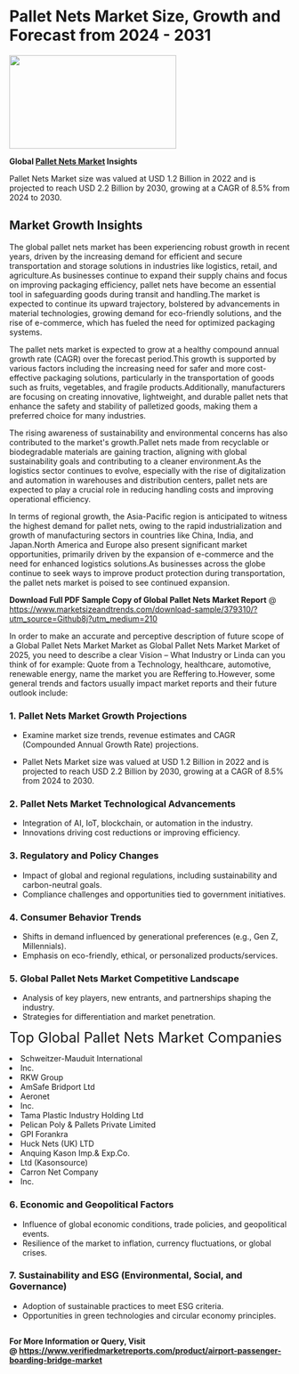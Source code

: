 <H1>Pallet Nets Market Size, Growth and Forecast from 2024 - 2031</H1><img class="aligncenter size-medium wp-image-584254" src="https://thirdeyenews.in/wp-content/uploads/2024/09/Global-Market-Research-300x168.jpeg" alt="" width="300" height="168" /><p><strong>Global&nbsp;<a href="https://www.marketsizeandtrends.com/download-sample/379310/?utm_source=Github8j?utm_medium=210">Pallet Nets Market</a> Insights</strong></p><p>Pallet Nets Market size was valued at USD 1.2 Billion in 2022 and is projected to reach USD 2.2 Billion by 2030, growing at a CAGR of 8.5% from 2024 to 2030.</p><p><h2>Market Growth Insights</h2> <p>The global pallet nets market has been experiencing robust growth in recent years, driven by the increasing demand for efficient and secure transportation and storage solutions in industries like logistics, retail, and agriculture.As businesses continue to expand their supply chains and focus on improving packaging efficiency, pallet nets have become an essential tool in safeguarding goods during transit and handling.The market is expected to continue its upward trajectory, bolstered by advancements in material technologies, growing demand for eco-friendly solutions, and the rise of e-commerce, which has fueled the need for optimized packaging systems.</p> <p>The pallet nets market is expected to grow at a healthy compound annual growth rate (CAGR) over the forecast period.This growth is supported by various factors including the increasing need for safer and more cost-effective packaging solutions, particularly in the transportation of goods such as fruits, vegetables, and fragile products.Additionally, manufacturers are focusing on creating innovative, lightweight, and durable pallet nets that enhance the safety and stability of palletized goods, making them a preferred choice for many industries.</p> <p>The rising awareness of sustainability and environmental concerns has also contributed to the market's growth.Pallet nets made from recyclable or biodegradable materials are gaining traction, aligning with global sustainability goals and contributing to a cleaner environment.As the logistics sector continues to evolve, especially with the rise of digitalization and automation in warehouses and distribution centers, pallet nets are expected to play a crucial role in reducing handling costs and improving operational efficiency.</p> <p>In terms of regional growth, the Asia-Pacific region is anticipated to witness the highest demand for pallet nets, owing to the rapid industrialization and growth of manufacturing sectors in countries like China, India, and Japan.North America and Europe also present significant market opportunities, primarily driven by the expansion of e-commerce and the need for enhanced logistics solutions.As businesses across the globe continue to seek ways to improve product protection during transportation, the pallet nets market is poised to see continued expansion.</p> <p><span class=""><strong>Download Full PDF Sample Copy of Global Pallet Nets Market Report</strong> @ <a href="https://www.marketsizeandtrends.com/download-sample/379310/?utm_source=Github8j?utm_medium=210" target="_blank">https://www.marketsizeandtrends.com/download-sample/379310/?utm_source=Github8j?utm_medium=210</a></span></p><p>In order to make an accurate and perceptive description of future scope of a Global&nbsp;Pallet Nets Market Market as Global&nbsp;Pallet Nets Market Market of 2025, you need to describe a clear Vision &ndash; What Industry or Linda can you think of for example: Quote from a Technology, healthcare, automotive, renewable energy, name the market you are Reffering to.However, some general trends and factors usually impact market reports and their future outlook include:</p><h3>1.&nbsp;<strong>Pallet Nets Market Growth Projections</strong></h3><ul><li>Examine market size trends, revenue estimates and CAGR (Compounded Annual Growth Rate) projections.</li><li><p>Pallet Nets Market size was valued at USD 1.2 Billion in 2022 and is projected to reach USD 2.2 Billion by 2030, growing at a CAGR of 8.5% from 2024 to 2030.</p></li></ul><h3>2.&nbsp;<strong>Pallet Nets Market Technological Advancements</strong></h3><ul><li>Integration of AI, IoT, blockchain, or automation in the industry.</li><li>Innovations driving cost reductions or improving efficiency.</li></ul><h3>3.&nbsp;<strong>Regulatory and Policy Changes</strong></h3><ul><li>Impact of global and regional regulations, including sustainability and carbon-neutral goals.</li><li>Compliance challenges and opportunities tied to government initiatives.</li></ul><h3>4.&nbsp;<strong>Consumer Behavior Trends</strong></h3><ul><li>Shifts in demand influenced by generational preferences (e.g., Gen Z, Millennials).</li><li>Emphasis on eco-friendly, ethical, or personalized products/services.</li></ul><h3>5.&nbsp;<strong>Global Pallet Nets Market Competitive Landscape</strong></h3><ul><li>Analysis of key players, new entrants, and partnerships shaping the industry.</li><li>Strategies for differentiation and market penetration.</li></ul><p data-pm-slice="1 1 []"><span style="color: inherit; font-family: inherit; font-size: 25px;">Top Global Pallet Nets Market Companies</span></p><div class="" data-test-id=""><p><li>Schweitzer-Mauduit International</li><li> Inc.</li><li> RKW Group</li><li> AmSafe Bridport Ltd</li><li> Aeronet</li><li> Inc.</li><li> Tama Plastic Industry Holding Ltd</li><li> Pelican Poly & Pallets Private Limited</li><li> GPI Forankra</li><li> Huck Nets (UK) LTD</li><li> Anquing Kason Imp.& Exp.Co.</li><li> Ltd (Kasonsource)</li><li> Carron Net Company</li><li> Inc.</li></p></div><h3>6.&nbsp;<strong>Economic and Geopolitical Factors</strong></h3><ul><li>Influence of global economic conditions, trade policies, and geopolitical events.</li><li>Resilience of the market to inflation, currency fluctuations, or global crises.</li></ul><h3>7.&nbsp;<strong>Sustainability and ESG (Environmental, Social, and Governance)</strong></h3><ul><li>Adoption of sustainable practices to meet ESG criteria.</li><li>Opportunities in green technologies and circular economy principles.</li></ul><h2><strong style="font-size: 14px;">For More Information or Query, Visit @&nbsp;</strong><a style="background-color: #ffffff; font-size: 14px;" href="https://www.marketsizeandtrends.com/report/pallet-nets-market/" target="_blank">https://www.verifiedmarketreports.com/product/airport-passenger-boarding-bridge-market</a></h2>